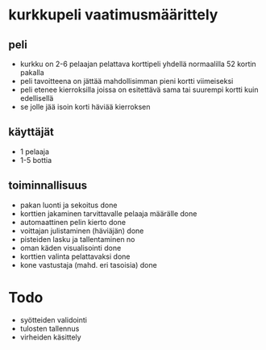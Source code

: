 # kurkkupeli vaatimusmäärittely

## peli
- kurkku on 2-6 pelaajan pelattava korttipeli yhdellä normaalilla 52 kortin pakalla
- peli tavoitteena on jättää mahdollisimman pieni kortti viimeiseksi
- peli etenee kierroksilla joissa on esitettävä sama tai suurempi kortti kuin edellisellä
- se jolle jää isoin korti häviää kierroksen 
## käyttäjät
- 1 pelaaja
- 1-5 bottia

## toiminnallisuus
- pakan luonti ja sekoitus 		done
- korttien jakaminen tarvittavalle pelaaja määrälle		done
- automaattinen pelin kierto		done
- voittajan julistaminen (häviäjän)        done
- pisteiden lasku ja tallentaminen      no
- oman käden visualisointi      done
- korttien valinta pelattavaksi		done
- kone vastustaja (mahd. eri tasoisia)      done

# Todo
- syötteiden validointi
- tulosten tallennus
- virheiden käsittely
